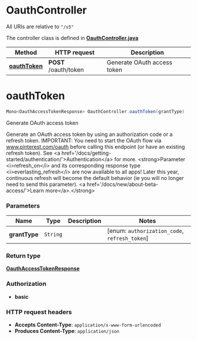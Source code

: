 # OauthController

All URIs are relative to `"/v5"`

The controller class is defined in **[OauthController.java](../../src/main/java/org/openapitools/controller/OauthController.java)**

Method | HTTP request | Description
------------- | ------------- | -------------
[**oauthToken**](#oauthToken) | **POST** /oauth/token | Generate OAuth access token

<a id="oauthToken"></a>
# **oauthToken**
```java
Mono<OauthAccessTokenResponse> OauthController.oauthToken(grantType)
```

Generate OAuth access token

Generate an OAuth access token by using an authorization code or a refresh token.  IMPORTANT: You need to start the OAuth flow via www.pinterest.com/oauth before calling this endpoint (or have an existing refresh token).  See &lt;a href&#x3D;&#39;/docs/getting-started/authentication/&#39;&gt;Authentication&lt;/a&gt; for more.  &lt;strong&gt;Parameter &lt;i&gt;refresh_on&lt;/i&gt; and its corresponding response type &lt;i&gt;everlasting_refresh&lt;/i&gt; are now available to all apps! Later this year, continuous refresh will become the default behavior (ie you will no longer need to send this parameter). &lt;a href&#x3D;&#39;/docs/new/about-beta-access/&#39;&gt;Learn more&lt;/a&gt;.&lt;/strong&gt;

### Parameters
Name | Type | Description  | Notes
------------- | ------------- | ------------- | -------------
**grantType** | `String` |  | [enum: `authorization_code`, `refresh_token`]

### Return type
[**OauthAccessTokenResponse**](../../docs/models/OauthAccessTokenResponse.md)

### Authorization
* **basic**

### HTTP request headers
 - **Accepts Content-Type**: `application/x-www-form-urlencoded`
 - **Produces Content-Type**: `application/json`


